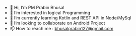 - 👋 Hi, I’m PM Prabin Bhusal
- 👀 I’m interested in logical Programming
- 🌱 I’m currently learning Kotlin and REST API in Node/MySql
- 💞️ I’m looking to collaborate on Android Project
- 📫 How to reach me : bhusalprabin127@gmail.com

<!---
pmdev127/pmdev127 is a ✨ special ✨ repository because its `README.md` (this file) appears on your GitHub profile.
You can click the Preview link to take a look at your changes.
--->
